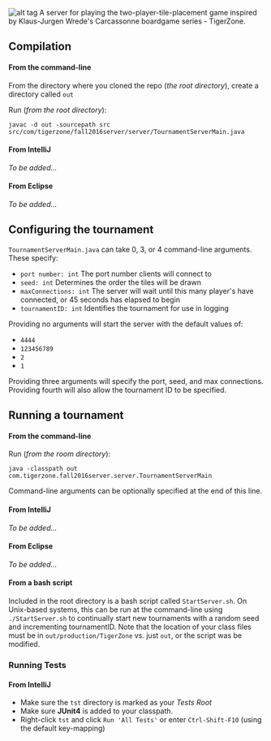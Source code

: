 ![alt tag](https://raw.githubusercontent.com/chausen/TigerZoneServer/master/img/tigerzone.png)
A server for playing the two-player-tile-placement game inspired by Klaus-Jurgen Wrede's Carcassonne boardgame series - TigerZone.

## Compilation
#### From the command-line
From the directory where you cloned the repo (*the root directory*), create a directory called `out`
 
 Run (*from the root directory*):

`javac -d out -sourcepath src src/com/tigerzone/fall2016server/server/TournamentServerMain.java`

#### From IntelliJ
*To be added...*

#### From Eclipse
*To be added...*
 

## Configuring the tournament
`TournamentServerMain.java` can take 0, 3, or 4 command-line arguments. These specify:
+ `port number: int`  The port number clients will connect to
+ `seed: int` Determines the order the tiles will be drawn
+ `maxConnections: int` The server will wait until this many player's have connected, or 45 seconds has elapsed to begin 
+ `tournamentID: int` Identifies the tournament for use in logging

Providing no arguments will start the server with the default values of: 
+ `4444` 
+ `123456789` 
+ `2` 
+ `1` 

Providing three arguments will specify the port, seed, and max connections. Providing fourth will also allow the 
tournament ID to be specified. 


## Running a tournament
#### From the command-line

Run (*from the room directory*):

`java -classpath out com.tigerzone.fall2016server.server.TournamentServerMain`

Command-line arguments can be optionally specified at the end of this line.
 
#### From IntelliJ
*To be added...*
 
#### From Eclipse
*To be added...*

#### From a bash script
Included in the root directory is a bash script called `StartServer.sh`. 
On Unix-based systems, this can be run at the command-line using `./StartServer.sh` to continually start new tournaments 
with a random seed and incrementing tournamentID. Note that the location of your class files must be in `out/production/TigerZone` vs. just `out`, or the script was be modified.

### Running Tests

#### From IntelliJ
+ Make sure the `tst` directory is marked as your *Tests Root*
+ Make sure **JUnit4** is added to your classpath. 
+ Right-click `tst` and click `Run 'All Tests'` or enter `Ctrl-Shift-F10` (using the default key-mapping)
 
 

